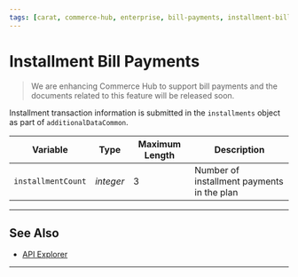```yaml
---
tags: [carat, commerce-hub, enterprise, bill-payments, installment-bill-payments]
---
```


# Installment Bill Payments

<!-- theme: danger -->
> We are enhancing Commerce Hub to support bill payments and the documents related to this feature will be released soon.

Installment transaction information is submitted in the `installments` object as part of `additionalDataCommon`.

| Variable | Type | Maximum Length | Description |
| -------- | -- | ------------ | ------------------ |
| `installmentCount` | *integer* | 3 | Number of installment payments in the plan |

---

## See Also

- [API Explorer](../api/?type=post&path=/payments/v1/charges)

---